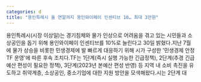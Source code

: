 ```yaml
---
categories: d
title: "용인특례시 올 연말까지 용인와이페이 인센티브 10… 최대 3만원"
---
```

용인특례시(시장 이상일)는 경기침체와 물가 인상으로 어려움을 겪고 있는 시민들과 소상공인을 돕기 위해 용인와이페이 인센티브를 10%로 늘린다고 30일 밝혔다.지난 7월에 물가 상승을 비롯한 민생경제에 발 빠르게 대응하기 위해 시가 구성한 &#39;민생경제 안정 TF 운영&#39;에 따른 후속 조치다.TF는 1단계(즉시 실행 가능한 긴급정책), 2단계(추경 긴급예산 편성이 필요한 정책), 3단계(2023년 본예산 편성 반영) 등 지역 내 소비 촉진을 유도하고 취약계층, 소상공인, 중소기업에 대한 지원 방안을 모색해왔다.시는 2단계 대